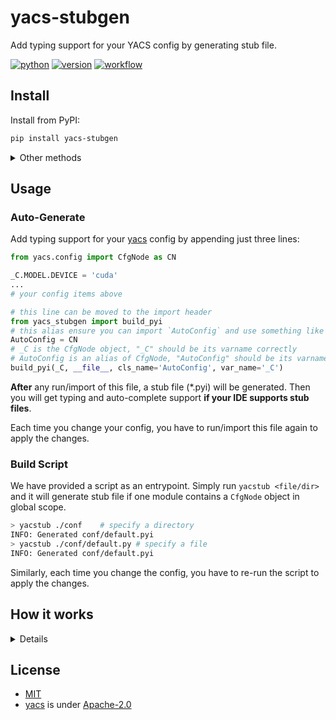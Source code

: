# yacs-stubgen

Add typing support for your YACS config by generating stub file.

[![python](https://img.shields.io/pypi/pyversions/yacs-stubgen?logo=python&logoColor=white)][home]
[![version](https://img.shields.io/pypi/v/yacs-stubgen?logo=python)][pypi]
[![workflow](https://github.com/JamzumSum/yacs-stubgen/actions/workflows/test-pub.yml/badge.svg)](https://github.com/JamzumSum/yacs-stubgen/actions/workflows/test-pub.yml)

## Install

Install from PyPI:

```sh
pip install yacs-stubgen
```

<details>

<summary>Other methods</summary>

Install from this repo directly:

```sh
pip install git+https://github.com/JamzumSum/yacs-stubgen.git
```

Or you can download from our GitHub release and install package manually.

</details>

## Usage

### Auto-Generate

Add typing support for your [yacs][yacs] config by appending just three lines:

```py
from yacs.config import CfgNode as CN

_C.MODEL.DEVICE = 'cuda'
...
# your config items above

# this line can be moved to the import header
from yacs_stubgen import build_pyi
# this alias ensure you can import `AutoConfig` and use something like `isinstance`
AutoConfig = CN
# _C is the CfgNode object, "_C" should be its varname correctly
# AutoConfig is an alias of CfgNode, "AutoConfig" should be its varname correctly
build_pyi(_C, __file__, cls_name='AutoConfig', var_name='_C')
```

**After** any run/import of this file, a stub file (*.pyi) will be generated.
Then you will get typing and auto-complete support **if your IDE supports stub files**.

Each time you change your config, you have to run/import this file again to apply the changes.

### Build Script

We have provided a script as an entrypoint. Simply run `yacstub <file/dir>` and it
will generate stub file if one module contains a `CfgNode` object in global scope.

```sh
> yacstub ./conf    # specify a directory
INFO: Generated conf/default.pyi
> yacstub ./conf/default.py # specify a file
INFO: Generated conf/default.pyi
```

Similarly, each time you change the config, you have to re-run the script to apply the changes.

## How it works

<details>

**Stub files take precedence** in the case of both `filename.py` and `filename.pyi` exists.
Once you pass in the config node, we will iterate over it and generate a stub file then save
it as `filename.pyi` (that's why a path is required). Now supporting IDE will detect the stub
file and is able to type-check and intellisense your code.

However, the stub file does nothing with actual code executing. If you import the generated
class (default as "AutoClass"), an `ImportError` will be raised. This time you can add an variable
(aka. type alias) refers to `CfgNode` in the config file. We will override the type of this alias
to our generated class ("AutoClass"). Thus you can import the "AutoClass" normally and intuitively,
while the type alias is treated as "AutoClass" by IDE but is actually a `CfgNode` type.

</details>

## License

- [MIT](LICENSE)
- [yacs][yacs] is under [Apache-2.0](https://github.com/rbgirshick/yacs/LICENSE)

[yacs]: https://github.com/rbgirshick/yacs
[home]: https://github.com/JamzumSum/yacs-stubgen
[pypi]: https://pypi.org/project/yacs-stubgen

